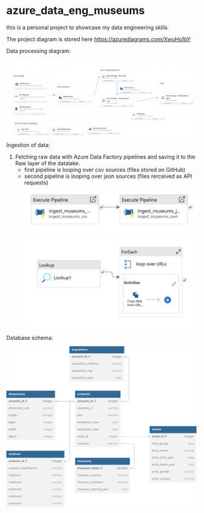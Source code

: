# azure_data_eng_museums
this is a personal project to showcase my data engineering skills

The project diagram is stored here https://azurediagrams.com/XwuHo1bY

Data processing diagram:

![alt text](https://github.com/ToninaP/azure_data_eng_museums/blob/main/docs/graphs/data_prossessing.png)
Ingestion of data:
1. Fetching raw data with Azure Data Factory pipelines and saving it to the Raw layer of the datalake.
   - first pipeline is looping over csv sources (files stored on GitHub)
   - second pipeline is looping over json sources (files rerceived as API requests)
![alt text](https://github.com/ToninaP/azure_data_eng_museums/blob/main/docs/graphs/ingestion_pipeline.png)
![alt text](https://github.com/ToninaP/azure_data_eng_museums/blob/main/docs/graphs/csv_pipeline.png)

Database schema:

![alt text](https://github.com/ToninaP/azure_data_eng_museums/blob/main/docs/graphs/star_schema.svg)

